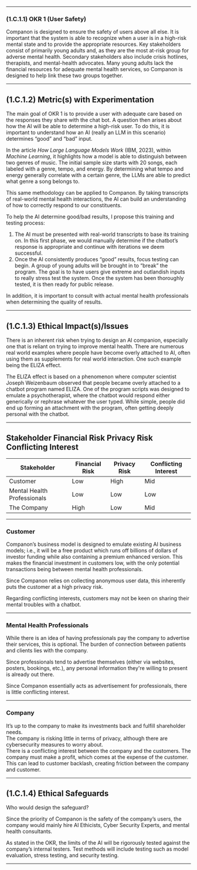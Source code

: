 

---

### (1.C.1.1) OKR 1 (User Safety)

Companon is designed to ensure the safety of users above all else. It is important that the system is able to recognize when a user is in a high-risk mental state and to provide the appropriate resources. Key stakeholders consist of primarily young adults and, as they are the most at-risk group for adverse mental health. Secondary stakeholders also include crisis hotlines, therapists, and mental-health advocates. Many young adults lack the financial resources for adequate mental health services, so Companon is designed to help link these two groups together.  

---

## (1.C.1.2) Metric(s) with Experimentation 

The main goal of OKR 1 is to provide a user with adequate care based on the responses they share with the chat bot. A question then arises about how the AI will be able to determine a high-risk user. To do this, it is important to understand how an AI (really an LLM in this scenario) determines “good” and “bad” input.  

In the article *How Large Language Models Work* (IBM, 2023), within *Machine Learning*, it highlights how a model is able to distinguish between two genres of music. The initial sample size starts with 20 songs, each labeled with a genre, tempo, and energy. By determining what tempo and energy generally correlate with a certain genre, the LLMs are able to predict what genre a song belongs to.  

This same methodology can be applied to Companon. By taking transcripts of real-world mental health interactions, the AI can build an understanding of how to correctly respond to our constituents.  

To help the AI determine good/bad results, I propose this training and testing process:

1. The AI must be presented with real-world transcripts to base its training on. In this first phase, we would manually determine if the chatbot’s response is appropriate and continue with iterations we deem successful.  
2. Once the AI consistently produces “good” results, focus testing can begin. A group of young adults will be brought in to “break” the program. The goal is to have users give extreme and outlandish inputs to really stress test the system. Once the system has been thoroughly tested, it is then ready for public release.  

In addition, it is important to consult with actual mental health professionals when determining the quality of results.  

---

## (1.C.1.3) Ethical Impact(s)/Issues 

There is an inherent risk when trying to design an AI companion, especially one that is reliant on trying to improve mental health. There are numerous real world examples where people have become overly attached to AI, often using them as supplements for real world interaction. One such example being the ELIZA effect.  

The ELIZA effect is based on a phenomenon where computer scientist Joseph Weizenbaum observed that people became overly attached to a chatbot program named ELIZA. One of the program scripts was designed to emulate a psychotherapist, where the chatbot would respond either generically or rephrase whatever the user typed. While simple, people did end up forming an attachment with the program, often getting deeply personal with the chatbot.  

---

## Stakeholder Financial Risk Privacy Risk Conflicting Interest

| Stakeholder | Financial Risk | Privacy Risk | Conflicting Interest |
|--------------|----------------|---------------|----------------------|
| Customer | Low | High | Mid |
| Mental Health Professionals | Low | Low | Low |
| The Company | High | Low | Mid |

---

### Customer

Companon’s business model is designed to emulate existing AI business models; i.e., it will be a free product which runs off billions of dollars of investor funding while also containing a premium enhanced version. This makes the financial investment in customers low, with the only potential transactions being between mental health professionals.  

Since Companon relies on collecting anonymous user data, this inherently puts the customer at a high privacy risk.  

Regarding conflicting interests, customers may not be keen on sharing their mental troubles with a chatbot.  

---

### Mental Health Professionals

While there is an idea of having professionals pay the company to advertise their services, this is optional. The burden of connection between patients and clients lies with the company.  

Since professionals tend to advertise themselves (either via websites, posters, bookings, etc.), any personal information they're willing to present is already out there.  

Since Companon essentially acts as advertisement for professionals, there is little conflicting interest.  

---

### Company

It’s up to the company to make its investments back and fulfill shareholder needs.  
The company is risking little in terms of privacy, although there are cybersecurity measures to worry about.  
There is a conflicting interest between the company and the customers. The company must make a profit, which comes at the expense of the customer. This can lead to customer backlash, creating friction between the company and customer.  

---

## (1.C.1.4) Ethical Safeguards 

Who would design the safeguard?  

Since the priority of Companon is the safety of the company’s users, the company would mainly hire AI Ethicists, Cyber Security Experts, and mental health consultants.  

As stated in the OKR, the limits of the AI will be rigorously tested against the company’s internal testers. Test methods will include testing such as model evaluation, stress testing, and security testing.  

---

